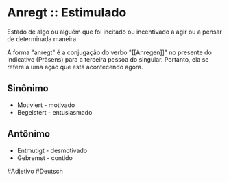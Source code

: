 # Anregt :: Estimulado
Estado de algo ou alguém que foi incitado ou incentivado a agir ou a pensar de determinada maneira.

A forma "anregt" é a conjugação do verbo "[[Anregen]]" no presente do indicativo (Präsens) para a terceira pessoa do singular. Portanto, ela se refere a uma ação que está acontecendo agora.

## Sinônimo
- Motiviert - motivado  
- Begeistert - entusiasmado  

## Antônimo
- Entmutigt - desmotivado  
- Gebremst - contido  

#Adjetivo
#Deutsch
